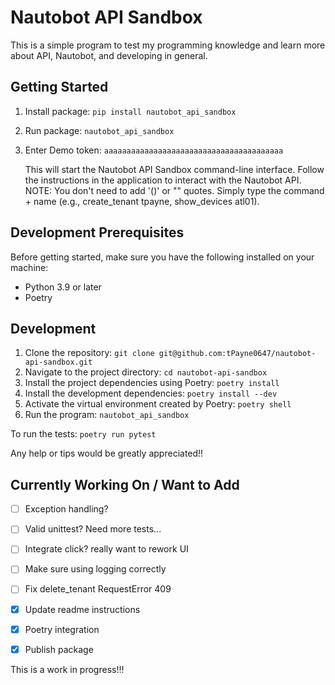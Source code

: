 # Nautobot API Sandbox

This is a simple program to test my programming knowledge and learn more about API, Nautobot, and developing in general.



## Getting Started

1. Install package: `pip install nautobot_api_sandbox`
2. Run package: `nautobot_api_sandbox`
3. Enter Demo token: `aaaaaaaaaaaaaaaaaaaaaaaaaaaaaaaaaaaaaaaa`

   This will start the Nautobot API Sandbox command-line interface.
   Follow the instructions in the application to interact with the Nautobot API.
   NOTE: You don't need to add '()' or "" quotes. Simply type the command + name (e.g., create_tenant tpayne, show_devices atl01).


## Development Prerequisites

Before getting started, make sure you have the following installed on your machine:

- Python 3.9 or later
- Poetry
## Development

1. Clone the repository: `git clone git@github.com:tPayne0647/nautobot-api-sandbox.git`
2. Navigate to the project directory: `cd nautobot-api-sandbox`
3. Install the project dependencies using Poetry: `poetry install`
4. Install the development dependencies: `poetry install --dev`
4. Activate the virtual environment created by Poetry: `poetry shell`
5. Run the program: `nautobot_api_sandbox`

To run the tests: `poetry run pytest`

Any help or tips would be greatly appreciated!!

## Currently Working On / Want to Add

- [ ] Exception handling?
- [ ] Valid unittest? Need more tests...
- [ ] Integrate click? really want to rework UI
- [ ] Make sure using logging correctly
- [ ] Fix delete_tenant RequestError 409
- [x] Update readme instructions
- [x] Poetry integration
- [x] Publish package


This is a work in progress!!!


